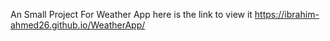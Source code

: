 An Small Project For Weather App
here is the link to view it 
https://ibrahim-ahmed26.github.io/WeatherApp/
